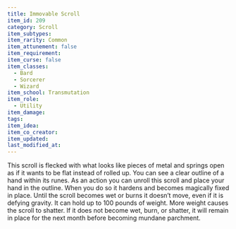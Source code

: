 ```yaml
---
title: Immovable Scroll
item_id: 209
category: Scroll
item_subtypes: 
item_rarity: Common
item_attunement: false
item_requirement: 
item_curse: false
item_classes: 
  - Bard
  - Sorcerer
  - Wizard
item_school: Transmutation
item_role: 
  - Utility
item_damage: 
tags:
item_idea: 
item_co_creator: 
item_updated: 
last_modified_at: 
---
```


This scroll is flecked with what looks like pieces of metal and springs open as if it wants to be flat instead of rolled up. You can see a clear outline of a hand within its runes. As an action you can unroll this scroll and place your hand in the outline. When you do so it hardens and becomes magically fixed in place. Until the scroll becomes wet or burns it doesn’t move, even if it is defying gravity. It can hold up to 100 pounds of weight. More weight causes the scroll to shatter. If it does not become wet, burn, or shatter, it will remain in place for the next month before becoming mundane parchment.
